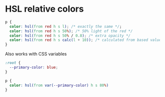 # HSL relative colors

```css
p {
  color: hsl(from red h s l); /* exactly the same */;
  color: hsl(from red h s 50%); /* 50% light of the red */
  color: hsl(from red h s 50% / 0.8); /* extra opacity */
  color: hsl(from red h s calc(l + 10)); /* calculated from based value */
}
```

Also works with CSS variables

```css
:root {
  --primary-color: blue;
}

p {
  color: hsl(from var(--primary-color) h s 80%)
}
```
